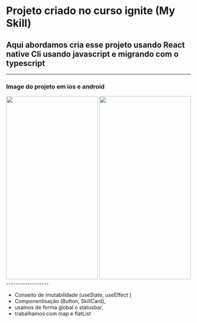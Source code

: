 # Projeto criado no curso ignite (My Skill)

## Aqui abordamos cria esse projeto usando React native Cli usando javascript e migrando com o typescript 


----------
### Image do projeto em ios e android

<image src="/src/imageScreenShot/Simulator Screen Shot - iPhone 14 Pro - 2022-09-29 at 12.02.01.png" width="250" height="500" />
<span></span><image src="./src/imageScreenShot/Screenshot_1664501491.png" width="250" height="500" />  
------------------

- Conseito de imutabilidade (useState, useEffect )
- Componentisação (Button, SkillCard),
- usamos de forma global o statusbar,
- trabalhamos com map e flatList


